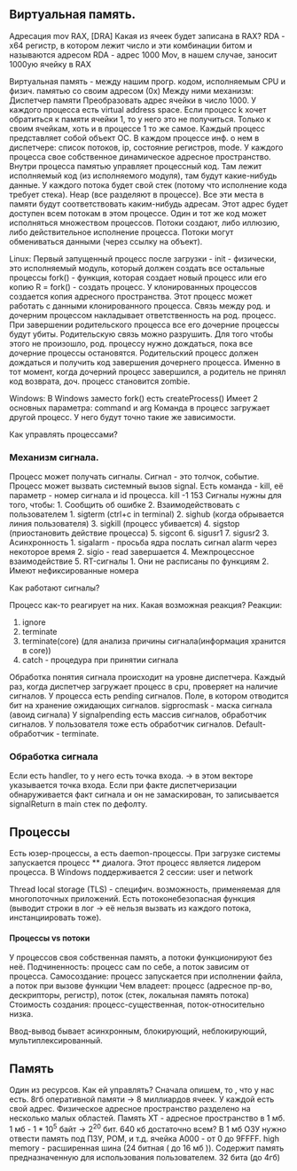 ## Виртуальная память.

Адресация
mov RAX, [DRA]
Какая из ячеек будет записана в RAX?
RDA - x64 регистр,  в котором лежит число и эти комбинации битом и называются адресом
RDA - адрес 1000
Mov, в нашем случае, заносит 1000ую ячейку в RAX

Виртуальная память - между нашим прогр. кодом, исполняемым CPU и физич. памятью со своим адресом (0x)
Между ними механизм: Диспетчер памяти
Преобразовать адрес ячейки в число 1000.
У каждого процесса есть virtual address space. 
Если процесс k хочет обратиться к памяти ячейки 1, то у него это не получиться. Только к своим ячейкам, хоть и в процессе 1 то же самое. 
Каждый процесс представляет собой объект ОС. В каждом процессе инф. о нем в диспетчере: список потоков, ip, состояние регистров, mode.
У каждого процесса свое собственное динамическое адресное пространство. Внутри процесса памятью управляет процессный код. Там лежит исполняемый код (из исполняемого модуля), там будут какие-нибудь данные. У каждого потока будет свой стек (потому что исполнение кода требует стека). Heap (все разделяют в процессе).
Все эти места в памяти будут соответствовать каким-нибудь адресам. Этот адрес будет доступен всем потокам в этом процессе. Один и тот же код может исполняться множеством процессов. Потоки создают, либо иллюзию, либо действительное исполнение процесса. Потоки могут обмениваться данными (через ссылку на объект). 

Linux:
	Первый запущенный процесс после загрузки - init - физически, это исполняемый модуль, который должен создать все остальные процессы
	fork() - функция, которая создает новый процесс или его копию
	R = fork() - создать процесс.
	У клонированных процессов создается копия адресного пространства. Этот процесс может работать с данными клонированного процесса. 
	Связь между род. и дочерним процессом накладывает ответственность на род. процесс. При завершении родительского процесса все его дочерние процессы будут убиты. Родительскую связь можно разрушить. Для того чтобы этого не произошло, род. процессу нужно дождаться, пока все дочерние процессы остановятся. Родительский процесс должен дождаться и получить код завершения дочернего процесса. Именно в тот момент, когда дочерний процесс завершился, а родитель не принял код возврата, доч. процесс становится zombie. 

Windows:
	В Windows заместо fork() есть createProcess()
	Имеет 2 основных параметра: command и arg
	Команда в процесс загружает другой процесс. У него будут точно такие же зависимости.

Как управлять процессами? 
### Механизм сигнала. 
Процесс может получать сигналы. Сигнал - это толчок, событие. Процесс может вызвать системный вызов signal. Есть команда - kill, её параметр - номер сигнала и id процесса. 
kill -1 153
Сигналы нужны для того, чтобы:
	1. Сообщить об ошибке
	2. Взаимодействовать с пользователем
		1. sigterm (ctrl+c in terminal)
		2. sighub (когда обрывается линия пользователя)
		3. sigkill (процесс убивается)
		4. sigstop (приостановить действие процесса)
		5. sigcont 
		6. sigusr1
		7. sigusr2
	3. Асинхронность
		1. sigalarm - просьба ядра послать сигнал alarm через некоторое время
		2. sigio - read завершается
	4. Межпроцессное взаимодействие
	5. RT-сигналы
		1. Они не расписаны по функциям
		2. Имеют нефиксированные номера

Как работают сигналы?

Процесс как-то реагирует на них. Какая возможная реакция?
Реакции:
1. ignore
2. terminate
3. terminate(core) (для анализа причины сигнала(информация хранится в core))
4. catch - процедура при принятии сигнала

Обработка понятия сигнала происходит на уровне диспетчера. Каждый раз, когда диспетчер загружает процесс в cpu, проверяет на наличие сигналов.
У процесса есть pending сигналов. Поле, в котором отводится бит на хранение ожидающих сигналов. sigprocmask - маска сигнала (авоид сигнала)
У signalpending есть массив сигналов, обработчик сигналов. У пользователя тоже есть обработчик сигналов. Default-обработчик - terminate.

### Обработка сигнала 
Если есть handler, то у него есть точка входа. -> в этом векторе указывается точка входа. Если при факте диспетчеризации обнаруживается факт сигнала и он не замаскирован, то записывается signalReturn в main стек по дефолту. 

## Процессы
Есть юзер-процессы, а есть daemon-процессы. 
При загрузке системы запускается процесс ** диалога. Этот процесс является лидером процесса. В Windows поддерживается 2 сессии: user и network

Thread local storage (TLS) - специфич. возможность, применяемая для многопоточных приложений. Есть потоконебезопасная функция (выводит строки в лог -> её нельзя вызвать из каждого потока, инстанциировать тоже).


#### Процессы vs потоки
У процессов своя собственная память, а потоки функционируют без неё. 
Подчиненность: процесс сам по себе, а поток зависим от процесса.
Самосоздание: процесс запускается при исполнении файла, а поток при вызове функции
Чем владеет: процесс (адресное пр-во, дескрипторы, регистр), поток (стек, локальная память потока)
Стоимость создания: процесс-существенная, поток-относительно низка.

Ввод-вывод бывает асинхронным, блокирующий, неблокирующий, мультиплексированный.

## Память
Один из ресурсов. Как ей управлять? Сначала опишем, то , что у нас есть. 
8гб оперативной памяти -> 8 миллиардов ячеек. У каждой есть свой адрес. 
Физическое адресное пространство разделено на несколько малых областей. Память XT - адресное   пространство в 1 мб. 1 мб - $1 * 10^5$ байт -> $2^{20}$ бит.
640 кб достаточно всем? 
В 1 мб ОЗУ нужно отвести память под ПЗУ, РОМ, и т.д.
ячейка A000 - от 0 до 9FFFF.
high memory - расширенная шина (24 битная ( до 16 мб )). Содержит память предназначенную для использования пользователем.
32 бита (до 4гб)


